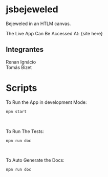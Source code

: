 # jsbejeweled
Bejeweled in an HTLM canvas.

The Live App Can Be Accessed At: {site here}

## Integrantes
Renan Ignácio<br>
Tomás Bizet<br>

# Scripts

To Run the App in development Mode:<br>
```bash
npm start
```
<br>

To Run The Tests:<br>
```bash
npm run doc
```
<br>

To Auto Generate the Docs:<br>
```bash
npm run doc
```

